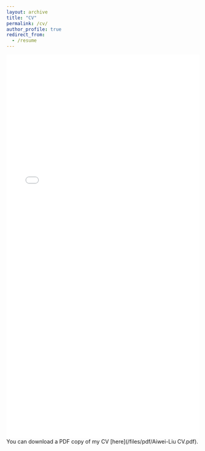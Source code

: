 ```yaml
---
layout: archive
title: "CV"
permalink: /cv/
author_profile: true
redirect_from:
  - /resume
---
```




<iframe src="/files/Aiwei-Liu-CV.pdf" width="100%" height="1000" frameborder="no" border="0" marginwidth="0" marginheight="0"></iframe>
You can download a PDF copy of my CV [here](/files/pdf/Aiwei-Liu CV.pdf).